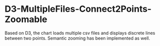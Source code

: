 # D3-MultipleFiles-Connect2Points-Zoomable
Based on D3, the chart loads multiple csv files and displays discrete lines between two points. Semantic zooming has been implemented as well.
